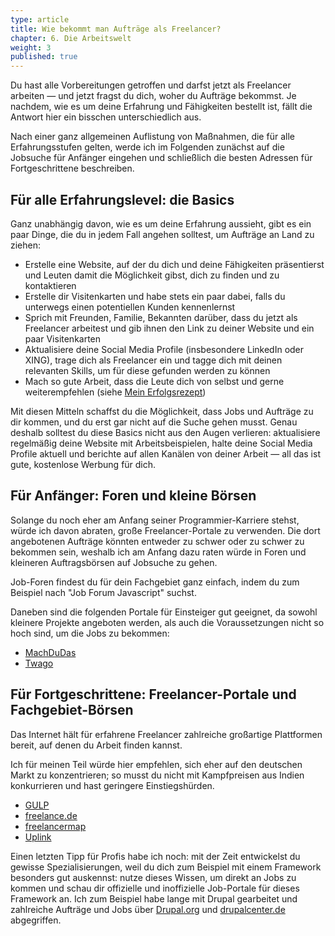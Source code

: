 ```yaml
---
type: article
title: Wie bekommt man Aufträge als Freelancer?
chapter: 6. Die Arbeitswelt
weight: 3
published: true
---
```


Du hast alle Vorbereitungen getroffen und darfst jetzt als Freelancer arbeiten — und jetzt fragst du dich, woher du Aufträge bekommst. Je nachdem, wie es um deine Erfahrung und Fähigkeiten bestellt ist, fällt die Antwort hier ein bisschen unterschiedlich aus.

Nach einer ganz allgemeinen Auflistung von Maßnahmen, die für alle Erfahrungsstufen gelten, werde ich im Folgenden zunächst auf die Jobsuche für Anfänger eingehen und schließlich die besten Adressen für Fortgeschrittene beschreiben.

## Für alle Erfahrungslevel: die Basics

Ganz unabhängig davon, wie es um deine Erfahrung aussieht, gibt es ein paar Dinge, die du in jedem Fall angehen solltest, um Aufträge an Land zu ziehen:

- Erstelle eine Website, auf der du dich und deine Fähigkeiten präsentierst und Leuten damit die Möglichkeit gibst, dich zu finden und zu kontaktieren
- Erstelle dir Visitenkarten und habe stets ein paar dabei, falls du unterwegs einen potentiellen Kunden kennenlernst
- Sprich mit Freunden, Familie, Bekannten darüber, dass du jetzt als Freelancer arbeitest und gib ihnen den Link zu deiner Website und ein paar Visitenkarten
- Aktualisiere deine Social Media Profile (insbesondere LinkedIn oder XING), trage dich als Freelancer ein und tagge dich mit deinen relevanten Skills, um für diese gefunden werden zu können
- Mach so gute Arbeit, dass die Leute dich von selbst und gerne weiterempfehlen (siehe [Mein Erfolgsrezept](/a/mein-erfolgsrezept-7-karriere-tipps-f%C3%BCr-programmierer-und-freelancer.html))

Mit diesen Mitteln schaffst du die Möglichkeit, dass Jobs und Aufträge zu dir kommen, und du erst gar nicht auf die Suche gehen musst. Genau deshalb solltest du diese Basics nicht aus den Augen verlieren: aktualisiere regelmäßig deine Website mit Arbeitsbeispielen, halte deine Social Media Profile aktuell und berichte auf allen Kanälen von deiner Arbeit — all das ist gute, kostenlose Werbung für dich.

## Für Anfänger: Foren und kleine Börsen

Solange du noch eher am Anfang seiner Programmier-Karriere stehst, würde ich davon abraten, große Freelancer-Portale zu verwenden. Die dort angebotenen Aufträge könnten entweder zu schwer oder zu schwer zu bekommen sein, weshalb ich am Anfang dazu raten würde in Foren und kleineren Auftragsbörsen auf Jobsuche zu gehen.

Job-Foren findest du für dein Fachgebiet ganz einfach, indem du zum Beispiel nach "Job Forum Javascript" suchst.

Daneben sind die folgenden Portale für Einsteiger gut geeignet, da sowohl kleinere Projekte angeboten werden, als auch die Voraussetzungen nicht so hoch sind, um die Jobs zu bekommen:

- [MachDuDas](https://www.machdudas.de/)
- [Twago](https://www.twago.de/)

## Für Fortgeschrittene: Freelancer-Portale und Fachgebiet-Börsen

Das Internet hält für erfahrene Freelancer zahlreiche großartige Plattformen bereit, auf denen du Arbeit finden kannst.

Ich für meinen Teil würde hier empfehlen, sich eher auf den deutschen Markt zu konzentrieren; so musst du nicht mit Kampfpreisen aus Indien konkurrieren und hast geringere Einstiegshürden.

- [GULP](https://www.gulp.de/)
- [freelance.de](http://www.freelance.de/)
- [freelancermap](http://www.freelancermap.de/)
- [Uplink](https://uplink.tech/)

Einen letzten Tipp für Profis habe ich noch: mit der Zeit entwickelst du gewisse Spezialisierungen, weil du dich zum Beispiel mit einem Framework besonders gut auskennst: nutze dieses Wissen, um direkt an Jobs zu kommen und schau dir offizielle und inoffizielle Job-Portale für dieses Framework an. Ich zum Beispiel habe lange mit Drupal gearbeitet und zahlreiche Aufträge und Jobs über [Drupal.org](https://drupal.org) und [drupalcenter.de](https://drupalcenter.de) abgegriffen.

<img src="https://vg09.met.vgwort.de/na/5c89661976924a7ebccf7089c00b2d81" width="1" height="1" alt="">
